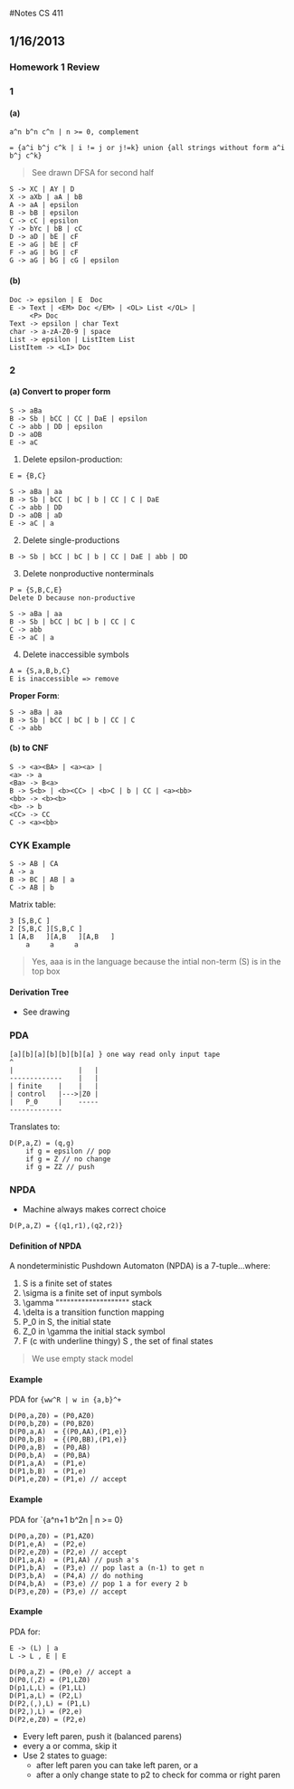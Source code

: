 #Notes CS 411 
## 1/16/2013

### Homework 1 Review

### 1

#### (a) 
`a^n b^n c^n | n >= 0, complement`

```
= {a^i b^j c^k | i != j or j!=k} union {all strings without form a^i b^j c^k}
```
> See drawn DFSA for second half 

```
S -> XC | AY | D
X -> aXb | aA | bB
A -> aA | epsilon
B -> bB | epsilon
C -> cC | epsilon
Y -> bYc | bB | cC
D -> aD | bE | cF
E -> aG | bE | cF
F -> aG | bG | cF
G -> aG | bG | cG | epsilon 
```

#### (b)
```
Doc -> epsilon | E  Doc
E -> Text | <EM> Doc </EM> | <OL> List </OL> |
     <P> Doc 
Text -> epsilon | char Text 
char -> a-zA-Z0-9 | space 
List -> epsilon | ListItem List
ListItem -> <LI> Doc
```

### 2
#### (a) Convert to proper form

```
S -> aBa
B -> Sb | bCC | CC | DaE | epsilon
C -> abb | DD | epsilon
D -> aDB 
E -> aC
```

1. Delete epsilon-production:

```
E = {B,C}

S -> aBa | aa
B -> Sb | bCC | bC | b | CC | C | DaE
C -> abb | DD
D -> aDB | aD
E -> aC | a
```

2. Delete single-productions

```
B -> Sb | bCC | bC | b | CC | DaE | abb | DD
```

3. Delete nonproductive nonterminals

```
P = {S,B,C,E}
Delete D because non-productive

S -> aBa | aa
B -> Sb | bCC | bC | b | CC | C 
C -> abb
E -> aC | a
```

4. Delete inaccessible symbols

```
A = {S,a,B,b,C}
E is inaccessible => remove
```

**Proper Form**:

```
S -> aBa | aa
B -> Sb | bCC | bC | b | CC | C  
C -> abb
```

#### (b) to CNF

```
S -> <a><BA> | <a><a> |
<a> -> a
<Ba> -> B<a>
B -> S<b> | <b><CC> | <b>C | b | CC | <a><bb>
<bb> -> <b><b>
<b> -> b
<CC> -> CC
C -> <a><bb> 
```

### CYK Example

```
S -> AB | CA
A -> a
B -> BC | AB | a
C -> AB | b
```
Matrix table:

```
3 [S,B,C ]
2 [S,B,C ][S,B,C ] 
1 [A,B   ][A,B   ][A,B   ]
    a     a     a

```

> Yes, aaa is in the language because the intial non-term (S) is in the top box 

#### Derivation Tree
- See drawing

### PDA 

```
[a][b][a][b][b][b][a] } one way read only input tape
^
|                |   |           
-------------    |   |
| finite    |    |   |
| control   |--->|Z0 |
|   P_0     |    ----- 
-------------

```
Translates to:

```
D(P,a,Z) = (q,g)
    if g = epsilon // pop
    if g = Z // no change 
    if g = ZZ // push
```

### NPDA
- Machine always makes correct choice

```
D(P,a,Z) = {(q1,r1),(q2,r2)}
```

#### Definition of NPDA
A nondeterministic Pushdown Automaton (NPDA) is a 7-tuple...where:
1) S is a finite set of states
2) \sigma is a finite set of input symbols
3) \gamma """""""""""""""""""" stack
4) \delta is a transition function mapping 
5) P_0 in S, the initial state
6) Z_0 in \gamma the initial stack symbol
7) F (c with underline thingy) S , the set of final states


> We use empty stack model 

#### Example
PDA for `{ww^R | w in {a,b}^+`

```
D(P0,a,Z0) = (P0,AZ0)
D(P0,b,Z0) = (P0,BZ0)
D(P0,a,A)  = {(P0,AA),(P1,e)}
D(P0,b,B)  = {(P0,BB),(P1,e)}
D(P0,a,B)  = (P0,AB)
D(P0,b,A)  = (P0,BA)
D(P1,a,A)  = (P1,e)
D(P1,b,B)  = (P1,e)
D(P1,e,Z0) = (P1,e) // accept 
```

#### Example
PDA for `{a^n+1 b^2n | n >= 0}

```
D(P0,a,Z0) = (P1,AZ0)
D(P1,e,A)  = (P2,e)
D(P2,e,Z0) = (P2,e) // accept
D(P1,a,A)  = (P1,AA) // push a's
D(P1,b,A)  = (P3,e) // pop last a (n-1) to get n
D(P3,b,A)  = (P4,A) // do nothing
D(P4,b,A)  = (P3,e) // pop 1 a for every 2 b
D(P3,e,Z0) = (P3,e) // accept
```    

#### Example
PDA for:
```
E -> (L) | a
L -> L , E | E
```

```
D(P0,a,Z) = (P0,e) // accept a
D(P0,(,Z) = (P1,LZ0)
D(p1,L,L) = (P1,LL)
D(P1,a,L) = (P2,L)
D(P2,(,),L) = (P1,L)
D(P2,),L) = (P2,e)
D(P2,e,Z0) = (P2,e)
```
- Every left paren, push it (balanced parens) 
- every a or comma, skip it 
- Use 2 states to guage:
    - after left paren you can take left paren, or a 
    - after a only change state to p2 to check for comma or right paren 
